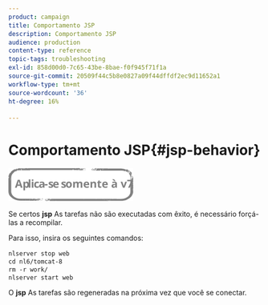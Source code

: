 ```yaml
---
product: campaign
title: Comportamento JSP
description: Comportamento JSP
audience: production
content-type: reference
topic-tags: troubleshooting
exl-id: 858d00d0-7c65-43be-8bae-f0f945f71f1a
source-git-commit: 20509f44c5b8e0827a09f44dffdf2ec9d11652a1
workflow-type: tm+mt
source-wordcount: '36'
ht-degree: 16%

---
```


# Comportamento JSP{#jsp-behavior}

![](../../assets/v7-only.svg)

Se certos **jsp** As tarefas não são executadas com êxito, é necessário forçá-las a recompilar.

Para isso, insira os seguintes comandos:

```
nlserver stop web
cd nl6/tomcat-8
rm -r work/
nlserver start web
```

O **jsp** As tarefas são regeneradas na próxima vez que você se conectar.
